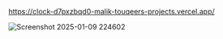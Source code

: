 https://clock-d7pxzbqd0-malik-touqeers-projects.vercel.app/


![Screenshot 2025-01-09 224602](https://github.com/user-attachments/assets/28f69ae5-a39d-4b8b-bed9-606e2394cb4c)
